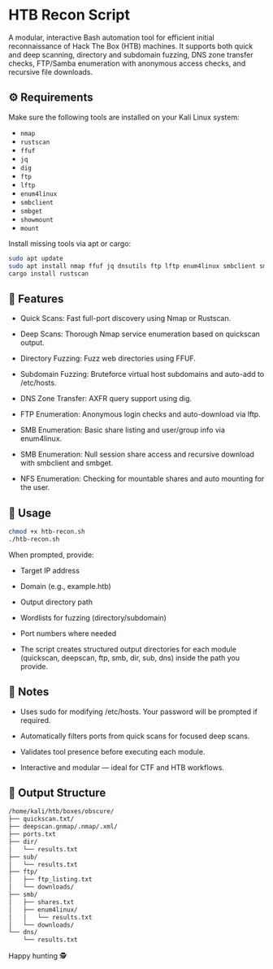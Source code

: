 # HTB Recon Script

A modular, interactive Bash automation tool for efficient initial reconnaissance of Hack The Box (HTB) machines. It supports both quick and deep scanning, directory and subdomain fuzzing, DNS zone transfer checks, FTP/Samba enumeration with anonymous access checks, and recursive file downloads.

## ⚙️ Requirements

Make sure the following tools are installed on your Kali Linux system:

- `nmap`
- `rustscan`
- `ffuf`
- `jq`
- `dig`
- `ftp`
- `lftp`
- `enum4linux`
- `smbclient`
- `smbget`
- `showmount`
- `mount`

Install missing tools via apt or cargo:

```bash
sudo apt update
sudo apt install nmap ffuf jq dnsutils ftp lftp enum4linux smbclient smbget nfs-common -y
cargo install rustscan
```

## 🔧 Features

- Quick Scans: Fast full-port discovery using Nmap or Rustscan.

- Deep Scans: Thorough Nmap service enumeration based on quickscan output.

- Directory Fuzzing: Fuzz web directories using FFUF.

- Subdomain Fuzzing: Bruteforce virtual host subdomains and auto-add to /etc/hosts.

- DNS Zone Transfer: AXFR query support using dig.

- FTP Enumeration: Anonymous login checks and auto-download via lftp.

- SMB Enumeration: Basic share listing and user/group info via enum4linux.

- SMB Enumeration: Null session share access and recursive download with smbclient and smbget.

- NFS Enumeration: Checking for mountable shares and auto mounting for the user.

## 🚀 Usage

```bash
chmod +x htb-recon.sh
./htb-recon.sh
```
When prompted, provide:

- Target IP address

- Domain (e.g., example.htb)

- Output directory path

- Wordlists for fuzzing (directory/subdomain)

- Port numbers where needed

- The script creates structured output directories for each module (quickscan, deepscan, ftp, smb, dir, sub, dns) inside the path you provide.

## 📝 Notes

- Uses sudo for modifying /etc/hosts. Your password will be prompted if required.

- Automatically filters ports from quick scans for focused deep scans.

- Validates tool presence before executing each module.

- Interactive and modular — ideal for CTF and HTB workflows.

## 📂 Output Structure

```bash
/home/kali/htb/boxes/obscure/
├── quickscan.txt/
├── deepscan.gnmap/.nmap/.xml/
├── ports.txt
├── dir/
│   └── results.txt
├── sub/
│   └── results.txt
├── ftp/
│   ├── ftp_listing.txt
│   └── downloads/
├── smb/
│   ├── shares.txt
│   ├── enum4linux/
│   │   └── results.txt
│   └── downloads/
└── dns/
    └── results.txt
```

Happy hunting 🕵
